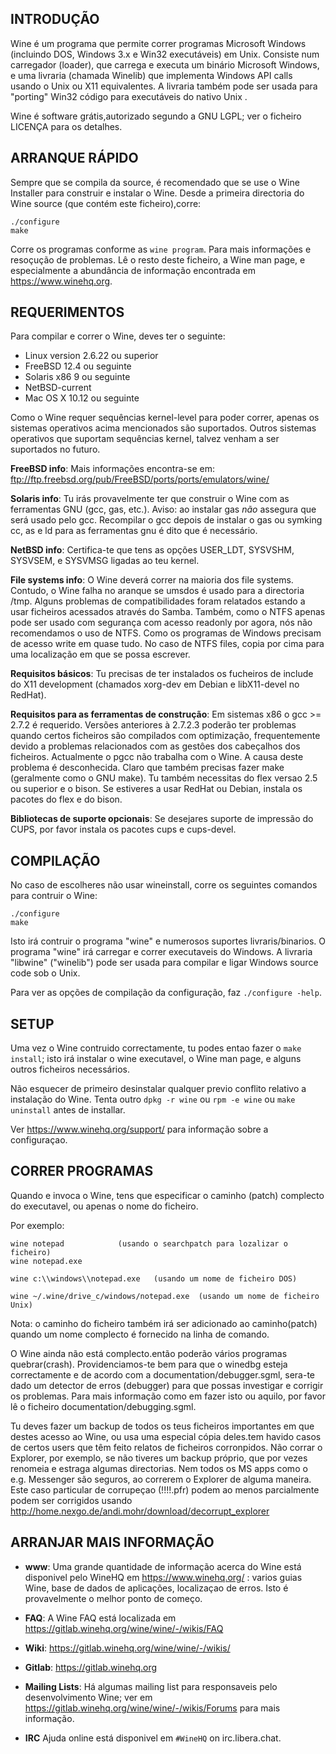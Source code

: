 ## INTRODUÇÃO

Wine é um programa que permite correr programas Microsoft Windows
(incluindo DOS, Windows 3.x e Win32 executáveis) em Unix.
Consiste num carregador (loader), que carrega e executa um binário
Microsoft Windows, e uma livraria (chamada Winelib) que implementa
Windows API calls usando o Unix ou X11 equivalentes. A livraria também
pode ser usada para "porting" Win32 código para executáveis do nativo Unix .

Wine é software grátis,autorizado segundo a GNU LGPL; ver o ficheiro
LICENÇA para os detalhes.

## ARRANQUE RÁPIDO

Sempre que se compila da source, é recomendado que se use o Wine
Installer para construir e instalar o Wine. Desde a primeira directoria
do Wine source (que contém este ficheiro),corre:

```
./configure
make
```

Corre os programas conforme as `wine program`. Para mais
informações e resoçução de problemas. Lê o resto deste ficheiro, a Wine
man page, e especialmente a abundância de informação  encontrada em
https://www.winehq.org.

## REQUERIMENTOS

Para compilar e correr o Wine, deves ter o seguinte:

- Linux version 2.6.22 ou superior
- FreeBSD 12.4 ou seguinte
- Solaris x86 9 ou seguinte
- NetBSD-current
- Mac OS X 10.12 ou seguinte

Como o Wine requer sequências kernel-level para poder correr, apenas
os sistemas operativos acima mencionados são suportados.
Outros sistemas operativos que suportam sequências kernel, talvez
venham a ser suportados no futuro.

**FreeBSD info**:
Mais informações encontra-se em:
ftp://ftp.freebsd.org/pub/FreeBSD/ports/ports/emulators/wine/

**Solaris info**:
Tu irás provavelmente ter que construir o Wine com as ferramentas GNU
(gcc, gas, etc.). Aviso: ao instalar gas *não* assegura que será usado
pelo gcc. Recompilar o gcc depois de instalar o gas ou symking cc, as e
ld para as ferramentas gnu é dito que é necessário.

**NetBSD info**:
Certifica-te que tens as opções USER_LDT, SYSVSHM, SYSVSEM, e SYSVMSG
ligadas ao teu kernel.

**File systems info**:
O Wine deverá correr na maioria dos file systems. Contudo, o Wine falha
no aranque se umsdos é usado para a directoria /tmp. Alguns problemas de
compatibilidades foram relatados estando a usar ficheiros acessados
através do Samba. Também, como o NTFS apenas pode ser usado com
segurança com acesso readonly por agora, nós não recomendamos o uso de
NTFS. Como os programas de Windows precisam de acesso write em quase tudo.
No caso de NTFS files, copia por cima para uma localização em que se
possa escrever.

**Requisitos básicos**:
Tu precisas de ter instalados os fucheiros de include do X11 development
(chamados xorg-dev em Debian e libX11-devel no RedHat).

**Requisitos para as ferramentas de construção**:
Em sistemas x86 o gcc >= 2.7.2 é requerido.
Versões anteriores à 2.7.2.3 poderão ter problemas quando certos
ficheiros são compilados com optimização, frequentemente devido a
problemas relacionados com as gestôes dos cabeçalhos dos ficheiros.
Actualmente o pgcc não trabalha com o Wine. A causa deste problema é
desconhecida.
Claro que também precisas fazer make (geralmente como o GNU make).
Tu também necessitas do flex versao 2.5 ou superior e o bison.
Se estiveres a usar RedHat ou Debian, instala os pacotes do flex e do bison.

**Bibliotecas de suporte opcionais**:
Se desejares suporte de impressão do CUPS, por favor instala os pacotes
cups e cups-devel.

## COMPILAÇÃO

No caso de escolheres não usar wineinstall, corre os seguintes comandos
para contruir o Wine:

```
./configure
make
```

Isto irá contruir o programa "wine" e numerosos suportes livraris/binarios.
O programa "wine" irá carregar e correr executaveis do Windows.
A livraria "libwine" ("winelib") pode ser usada para compilar e ligar
Windows source code sob o Unix.

Para ver as opções de compilação da configuração, faz `./configure -help`.

## SETUP

Uma vez o Wine contruido correctamente, tu podes entao fazer o `make
install`; isto irá instalar o wine executavel, o Wine man page, e alguns
outros ficheiros necessários.

Não esquecer de primeiro desinstalar qualquer previo conflito relativo a
instalação do Wine.
Tenta outro `dpkg -r wine` ou `rpm -e wine` ou `make uninstall` antes de
installar.

Ver https://www.winehq.org/support/ para informação sobre a
configuraçao.

## CORRER PROGRAMAS

Quando e invoca o Wine, tens que especificar o caminho (patch) complecto
do executavel, ou apenas o nome do ficheiro.

Por exemplo:

```
wine notepad			(usando o searchpatch para lozalizar o ficheiro)
wine notepad.exe

wine c:\\windows\\notepad.exe	(usando um nome de ficheiro DOS)

wine ~/.wine/drive_c/windows/notepad.exe  (usando um nome de ficheiro Unix)
```

Nota: o caminho do ficheiro também irá ser adicionado ao caminho(patch)
quando um nome complecto é fornecido na linha de comando.

O Wine ainda não está complecto.então poderão vários programas
quebrar(crash). Providenciamos-te bem para que o winedbg esteja
correctamente e de acordo com a documentation/debugger.sgml, sera-te
dado um detector de erros (debugger) para que possas investigar e
corrigir os problemas.
Para mais informação como em fazer isto ou aquilo, por favor lê o
ficheiro documentation/debugging.sgml.

Tu deves fazer um backup de todos os teus ficheiros importantes em que
destes acesso ao Wine, ou usa uma especial cópia deles.tem havido casos
de certos users que têm feito relatos de ficheiros corronpidos. Não
corrar o Explorer, por exemplo, se não tiveres um backup próprio, que
por vezes renomeia e estraga algumas directorias. Nem todos os MS apps
como o e.g. Messenger são seguros, ao correrem o Explorer de alguma
maneira. Este caso particular de corrupeçao (!$!$!$!$.pfr) podem ao
menos parcialmente podem ser corrigidos usando
http://home.nexgo.de/andi.mohr/download/decorrupt_explorer

## ARRANJAR MAIS INFORMAÇÃO

- **www**: Uma grande quantidade de informação acerca do Wine está disponivel
        pelo WineHQ em https://www.winehq.org/ : varios guias Wine, base de
        dados de aplicações, localizaçao de erros. Isto é provavelmente o
        melhor ponto de começo.

- **FAQ**: A Wine FAQ está localizada em https://gitlab.winehq.org/wine/wine/-/wikis/FAQ

- **Wiki**: https://gitlab.winehq.org/wine/wine/-/wikis/

- **Gitlab**: https://gitlab.winehq.org

- **Mailing Lists**:
	Há algumas mailing list para responsaveis pelo desenvolvimento Wine; ver em
	https://gitlab.winehq.org/wine/wine/-/wikis/Forums para mais informação.

- **IRC** Ajuda online está disponivel em `#WineHQ` on irc.libera.chat.
